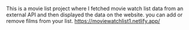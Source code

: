 This is a movie list project where I fetched movie watch list data from an external API and then displayed the data on the website. you can add or remove films from your list.                                                                                                 https://moviewatchlist1.netlify.app/      
 
